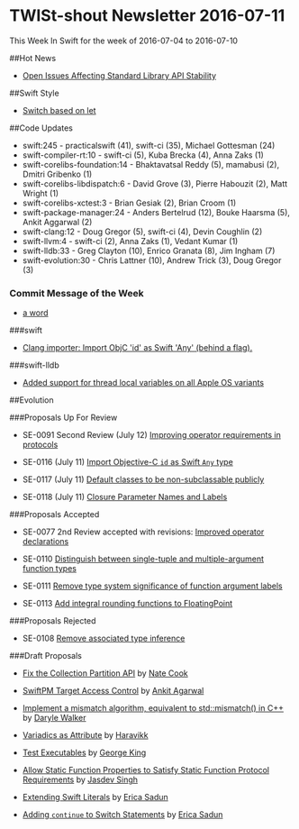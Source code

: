 # TWISt-shout Newsletter 2016-07-11
This Week In Swift for the week of 2016-07-04 to 2016-07-10

##Hot News

* [Open Issues Affecting Standard Library API	Stability](http://thread.gmane.org/gmane.comp.lang.swift.evolution/23066)

##Swift Style

* [Switch based on let](http://thread.gmane.org/gmane.comp.lang.swift.user/2514)

##Code Updates

* swift:245 - practicalswift (41), swift-ci (35), Michael Gottesman (24)
* swift-compiler-rt:10 - swift-ci (5), Kuba Brecka (4), Anna Zaks (1)
* swift-corelibs-foundation:14 - Bhaktavatsal Reddy (5), mamabusi (2), Dmitri Gribenko (1)
* swift-corelibs-libdispatch:6 - David Grove (3), Pierre Habouzit (2), Matt Wright (1)
* swift-corelibs-xctest:3 - Brian Gesiak (2), Brian Croom (1)
* swift-package-manager:24 - Anders Bertelrud (12), Bouke Haarsma (5), Ankit Aggarwal (2)
* swift-clang:12 - Doug Gregor (5), swift-ci (4), Devin Coughlin (2)
* swift-llvm:4 - swift-ci (2), Anna Zaks (1), Vedant Kumar (1)
* swift-lldb:33 - Greg Clayton (10), Enrico Granata (8), Jim Ingham (7)
* swift-evolution:30 - Chris Lattner (10), Andrew Trick (3), Doug Gregor (3)

### Commit Message of the Week

* [a word](https://github.com/apple/swift/commit/2840870fa18201df525aadbe0bc513f22370550e)

###swift

* [Clang importer: Import ObjC 'id' as Swift 'Any' (behind a flag).](https://github.com/apple/swift/commit/231db9d10839d4d23b3655aca439e4f04eb7fbfe)

###swift-lldb

* [Added support for thread local variables on all Apple OS variants](https://github.com/apple/swift-lldb/commit/f5622722ee4419eeb427cf23a21783c4234061a9)

##Evolution

###Proposals Up For Review

* SE-0091 Second Review (July 12) [Improving operator requirements in protocols](https://github.com/apple/swift-evolution/blob/master/proposals/0091-improving-operators-in-protocols.md)

* SE-0116 (July 11) [Import Objective-C `id` as Swift `Any` type](https://github.com/apple/swift-evolution/blob/master/proposals/0116-id-as-any.md)

* SE-0117 (July 11) [Default classes to be non-subclassable publicly](https://github.com/apple/swift-evolution/blob/master/proposals/0117-non-public-subclassable-by-default.md)

* SE-0118 (July 11) [Closure Parameter Names and Labels](https://github.com/apple/swift-evolution/blob/master/proposals/0118-closure-parameter-names-and-labels.md)

###Proposals Accepted

* SE-0077 2nd Review accepted with revisions: [Improved operator declarations](http://thread.gmane.org/gmane.comp.lang.swift.evolution/23320)

* SE-0110 [Distinguish between single-tuple and multiple-argument function types](http://thread.gmane.org/gmane.comp.lang.swift.evolution/23200)

* SE-0111 [Remove type system significance of function argument labels](http://thread.gmane.org/gmane.comp.lang.swift.evolution/23201)

* SE-0113 [Add integral rounding functions to FloatingPoint](http://thread.gmane.org/gmane.comp.lang.swift.evolution/23205)

###Proposals Rejected

* SE-0108 [Remove associated type inference](http://thread.gmane.org/gmane.comp.lang.swift.evolution/23199)

###Draft Proposals

* [Fix the Collection Partition API](http://thread.gmane.org/gmane.comp.lang.swift.evolution/23081) by [Nate Cook](mailto:natecook@gmail.com)

* [SwiftPM Target Access Control](https://github.com/aciidb0mb3r/swift-evolution/blob/swiftpm-module-access-control/proposals/xxxx-swiftpm-target-access-control.md) by [Ankit Agarwal](mailto:ankit@ankit.im)

* [Implement a mismatch algorithm, equivalent to std::mismatch() in C++](https://gist.github.com/CTMacUser/c1a0d7ac60cf827184c33e8768a23dfc) by [Daryle Walker](mailto:darylew@mac.com)

* [Variadics as Attribute](https://github.com/Haravikk/swift-evolution/blob/2743411af02e3ac6761fbdd780ede1af4cc34ee7/proposals/0000-variadics-as-attribute.md) by [Haravikk](mailto:swift-evolution@haravikk.me)

* [Test Executables](http://thread.gmane.org/gmane.comp.lang.swift.build/102) by [George King](mailto:george.w.king@gmail.com)

* [Allow Static Function Properties to Satisfy Static Function Protocol Requirements](https://github.com/Jasdev/swift-evolution/blob/static-func-static-var/proposals/XXXX-static-func-and-static-var-func-protocol-conformance.md) by [Jasdev Singh](mailto:jasdevs@gmail.com)

* [Extending Swift Literals](https://gist.github.com/erica/c92f6ab115af89d5c4b9161487df6a3c) by [Erica Sadun](mailto:erica@ericasadun.com)

* [Adding `continue` to Switch Statements](https://gist.github.com/erica/04835de3d3d9121ef7308dd9b093158a) by [Erica Sadun](mailto:erica@ericasadun.com)
